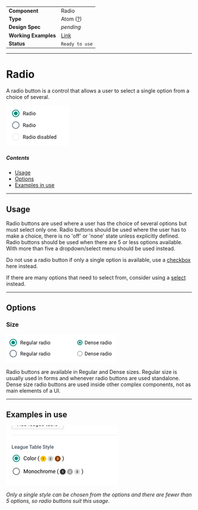 |                      |                                                              |
| -------------------- | ------------------------------------------------------------ |
| **Component**        | Radio                                                        |
| **Type**             | Atom ([?](http://atomicdesign.bradfrost.com/chapter-2/))     |
| **Design Spec**      | _pending_                                                    |
| **Working Examples** | [Link](https://ui.dhis2.nu/demo/?path=/story/radio--default) |
| **Status**           | `Ready to use`                                               |

---

# Radio

A radio button is a control that allows a user to select a single option from a choice of several.

![](../images/radio.png)

##### Contents

- [Usage](#usage)
- [Options](#options)
- [Examples in use](#examples-in-use)

---

## Usage

Radio buttons are used where a user has the choice of several options but must select only one. Radio buttons should be used where the user has to make a choice, there is no 'off' or 'none' state unless explicitly defined. Radio buttons should be used when there are 5 or less options available. With more than five a dropdown/select menu should be used instead.

Do not use a radio button if only a single option is available, use a [checkbox](checkbox.md) here instead.

If there are many options that need to select from, consider using a [select](../molecules/select.md) instead.

---

## Options

### Size

![](../images/radio-size.png)

Radio buttons are available in Regular and Dense sizes. Regular size is usually used in forms and whenever radio buttons are used standalone. Dense size radio buttons are used inside other complex components, not as main elements of a UI.

---

## Examples in use

![](../images/radio-example.jpg)

_Only a single style can be chosen from the options and there are fewer than 5 options, so radio buttons suit this usage._
